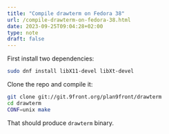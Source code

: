 ```yaml
---
title: "Compile drawterm on Fedora 38"
url: /compile-drawterm-on-fedora-38.html
date: 2023-09-25T09:04:28+02:00
type: note
draft: false
---
```


First install two dependencies:

```sh
sudo dnf install libX11-devel libXt-devel
```

Clone the repo and compile it:

```sh
git clone git://git.9front.org/plan9front/drawterm
cd drawterm
CONF=unix make
```

That should produce `drawterm` binary.
